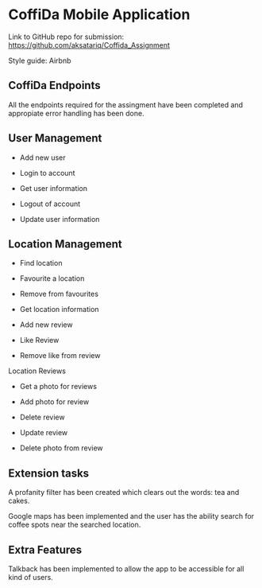 # CoffiDa Mobile Application

Link to GitHub repo for submission: <https://github.com/aksatariq/Coffida_Assignment>

Style guide: Airbnb

## CoffiDa Endpoints

All the endpoints required for the assingment have been completed and appropiate error handling has been done.

## User Management

* Add new user

* Login to account

* Get user information

* Logout of account

* Update user information

## Location Management

* Find location

* Favourite a location

* Remove from favourites

* Get location information

* Add new review

* Like Review

* Remove like from review 

Location Reviews

* Get a photo for reviews

* Add photo for review

* Delete review

* Update review

* Delete photo from review

## Extension tasks

A profanity filter has been created which clears out the words: tea and cakes.

Google maps has been implemented and the user has the ability search for coffee spots near the searched location.

## Extra Features

Talkback has been implemented to allow the app to be accessible for all kind of users.
